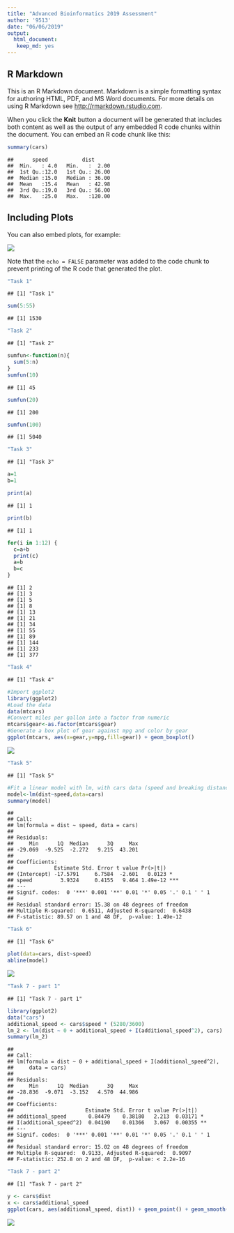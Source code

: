 ```yaml
---
title: "Advanced Bioinformatics 2019 Assessment"
author: '9513'
date: "06/06/2019"
output: 
  html_document:
   keep_md: yes  
---
```




## R Markdown

This is an R Markdown document. Markdown is a simple formatting syntax for authoring HTML, PDF, and MS Word documents. For more details on using R Markdown see <http://rmarkdown.rstudio.com>.

When you click the **Knit** button a document will be generated that includes both content as well as the output of any embedded R code chunks within the document. You can embed an R code chunk like this:


```r
summary(cars)
```

```
##      speed           dist       
##  Min.   : 4.0   Min.   :  2.00  
##  1st Qu.:12.0   1st Qu.: 26.00  
##  Median :15.0   Median : 36.00  
##  Mean   :15.4   Mean   : 42.98  
##  3rd Qu.:19.0   3rd Qu.: 56.00  
##  Max.   :25.0   Max.   :120.00
```

## Including Plots

You can also embed plots, for example:

![](Final_Assessment_files/figure-html/pressure-1.png)<!-- -->

Note that the `echo = FALSE` parameter was added to the code chunk to prevent printing of the R code that generated the plot.


```r
"Task 1"
```

```
## [1] "Task 1"
```

```r
sum(5:55)
```

```
## [1] 1530
```

```r
"Task 2"
```

```
## [1] "Task 2"
```

```r
sumfun<-function(n){
  sum(5:n)
}
sumfun(10)
```

```
## [1] 45
```

```r
sumfun(20)
```

```
## [1] 200
```

```r
sumfun(100)
```

```
## [1] 5040
```


```r
"Task 3"
```

```
## [1] "Task 3"
```

```r
a=1
b=1

print(a)
```

```
## [1] 1
```

```r
print(b)
```

```
## [1] 1
```

```r
for(i in 1:12) {
  c=a+b
  print(c)
  a=b
  b=c
}
```

```
## [1] 2
## [1] 3
## [1] 5
## [1] 8
## [1] 13
## [1] 21
## [1] 34
## [1] 55
## [1] 89
## [1] 144
## [1] 233
## [1] 377
```

```r
"Task 4"
```

```
## [1] "Task 4"
```

```r
#Import ggplot2
library(ggplot2)
#Load the data
data(mtcars)
#Convert miles per gallon into a factor from numeric 
mtcars$gear<-as.factor(mtcars$gear)
#Generate a box plot of gear against mpg and color by gear 
ggplot(mtcars, aes(x=gear,y=mpg,fill=gear)) + geom_boxplot()
```

![](https://github.com/AStankovic13/Advanced-Bioinformatics-2019-Assignment/blob/master/unnamed-chunk-4-1.png)


```r
"Task 5"
```

```
## [1] "Task 5"
```

```r
#Fit a linear model with lm, with cars data (speed and breaking distance)
model<-lm(dist~speed,data=cars)
summary(model)
```

```
## 
## Call:
## lm(formula = dist ~ speed, data = cars)
## 
## Residuals:
##     Min      1Q  Median      3Q     Max 
## -29.069  -9.525  -2.272   9.215  43.201 
## 
## Coefficients:
##             Estimate Std. Error t value Pr(>|t|)    
## (Intercept) -17.5791     6.7584  -2.601   0.0123 *  
## speed         3.9324     0.4155   9.464 1.49e-12 ***
## ---
## Signif. codes:  0 '***' 0.001 '**' 0.01 '*' 0.05 '.' 0.1 ' ' 1
## 
## Residual standard error: 15.38 on 48 degrees of freedom
## Multiple R-squared:  0.6511,	Adjusted R-squared:  0.6438 
## F-statistic: 89.57 on 1 and 48 DF,  p-value: 1.49e-12
```

```r
"Task 6"
```

```
## [1] "Task 6"
```

```r
plot(data=cars, dist~speed)
abline(model)
```

![](https://github.com/AStankovic13/Advanced-Bioinformatics-2019-Assignment/blob/master/unnamed-chunk-6-1.png)


```r
"Task 7 - part 1"
```

```
## [1] "Task 7 - part 1"
```

```r
library(ggplot2)
data("cars")
additional_speed <- cars$speed * (5280/3600)
lm_2 <- lm(dist ~ 0 + additional_speed + I(additional_speed^2), cars)
summary(lm_2)
```

```
## 
## Call:
## lm(formula = dist ~ 0 + additional_speed + I(additional_speed^2), 
##     data = cars)
## 
## Residuals:
##     Min      1Q  Median      3Q     Max 
## -28.836  -9.071  -3.152   4.570  44.986 
## 
## Coefficients:
##                       Estimate Std. Error t value Pr(>|t|)   
## additional_speed       0.84479    0.38180   2.213  0.03171 * 
## I(additional_speed^2)  0.04190    0.01366   3.067  0.00355 **
## ---
## Signif. codes:  0 '***' 0.001 '**' 0.01 '*' 0.05 '.' 0.1 ' ' 1
## 
## Residual standard error: 15.02 on 48 degrees of freedom
## Multiple R-squared:  0.9133,	Adjusted R-squared:  0.9097 
## F-statistic: 252.8 on 2 and 48 DF,  p-value: < 2.2e-16
```

```r
"Task 7 - part 2"
```

```
## [1] "Task 7 - part 2"
```

```r
y <- cars$dist
x <- cars$additional_speed
ggplot(cars, aes(additional_speed, dist)) + geom_point() + geom_smooth(method='lm', formula="y~0+x+I(x^2)") + labs(title ="Average reaction time", x="Additional Speed (seconds)", y="Distance (feet)")
```

![](https://github.com/AStankovic13/Advanced-Bioinformatics-2019-Assignment/blob/master/unnamed-chunk-8-1.png)


